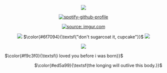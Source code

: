 <p align="center">
 <img src="https://images-wixmp-ed30a86b8c4ca887773594c2.wixmp.com/f/cf2836cb-5893-4a6c-b156-5a89d94fc721/dd2w0ap-0bc310d5-bacd-4355-95cd-76d7439cb656.gif?token=eyJ0eXAiOiJKV1QiLCJhbGciOiJIUzI1NiJ9.eyJzdWIiOiJ1cm46YXBwOjdlMGQxODg5ODIyNjQzNzNhNWYwZDQxNWVhMGQyNmUwIiwiaXNzIjoidXJuOmFwcDo3ZTBkMTg4OTgyMjY0MzczYTVmMGQ0MTVlYTBkMjZlMCIsIm9iaiI6W1t7InBhdGgiOiJcL2ZcL2NmMjgzNmNiLTU4OTMtNGE2Yy1iMTU2LTVhODlkOTRmYzcyMVwvZGQydzBhcC0wYmMzMTBkNS1iYWNkLTQzNTUtOTVjZC03NmQ3NDM5Y2I2NTYuZ2lmIn1dXSwiYXVkIjpbInVybjpzZXJ2aWNlOmZpbGUuZG93bmxvYWQiXX0.1K_G6IOvy0C-Gvg2wHnknHu2A6c2aPz_VcDRxmfEy4Q"/>

<p align="center" 
 
 [![spotify-github-profile](https://spotify-github-profile.kittinanx.com/api/view?uid=3qfhn9ib6qcajvdzjbyuzfcra&cover_image=true&theme=novatorem&show_offline=false&background_color=121212&interchange=false&bar_color=53b14f&bar_color_cover=true)](https://github.com/kittinan/spotify-github-profile)
<p align="center">
<a href="https://imgur.com/4YMs0VJ"><img src="https://i.imgur.com/4YMs0VJ.png" title="source: imgur.com" /></a>
</p>
<p align="center">
<img src="https://images-wixmp-ed30a86b8c4ca887773594c2.wixmp.com/f/cf2836cb-5893-4a6c-b156-5a89d94fc721/dcajw75-99774a60-d3a9-46b2-9305-beaecb70b8de.gif?token=eyJ0eXAiOiJKV1QiLCJhbGciOiJIUzI1NiJ9.eyJzdWIiOiJ1cm46YXBwOjdlMGQxODg5ODIyNjQzNzNhNWYwZDQxNWVhMGQyNmUwIiwiaXNzIjoidXJuOmFwcDo3ZTBkMTg4OTgyMjY0MzczYTVmMGQ0MTVlYTBkMjZlMCIsIm9iaiI6W1t7InBhdGgiOiJcL2ZcL2NmMjgzNmNiLTU4OTMtNGE2Yy1iMTU2LTVhODlkOTRmYzcyMVwvZGNhanc3NS05OTc3NGE2MC1kM2E5LTQ2YjItOTMwNS1iZWFlY2I3MGI4ZGUuZ2lmIn1dXSwiYXVkIjpbInVybjpzZXJ2aWNlOmZpbGUuZG93bmxvYWQiXX0.BYbYCmas43SNsPluj2NOmjLpfWxMfZ4QwIZadpwizHs" />
$\color{#6f7094}{\textsf{"don't sugarcoat it, cupcake"}}$
<img src="https://images-wixmp-ed30a86b8c4ca887773594c2.wixmp.com/f/cf2836cb-5893-4a6c-b156-5a89d94fc721/dcajw75-99774a60-d3a9-46b2-9305-beaecb70b8de.gif?token=eyJ0eXAiOiJKV1QiLCJhbGciOiJIUzI1NiJ9.eyJzdWIiOiJ1cm46YXBwOjdlMGQxODg5ODIyNjQzNzNhNWYwZDQxNWVhMGQyNmUwIiwiaXNzIjoidXJuOmFwcDo3ZTBkMTg4OTgyMjY0MzczYTVmMGQ0MTVlYTBkMjZlMCIsIm9iaiI6W1t7InBhdGgiOiJcL2ZcL2NmMjgzNmNiLTU4OTMtNGE2Yy1iMTU2LTVhODlkOTRmYzcyMVwvZGNhanc3NS05OTc3NGE2MC1kM2E5LTQ2YjItOTMwNS1iZWFlY2I3MGI4ZGUuZ2lmIn1dXSwiYXVkIjpbInVybjpzZXJ2aWNlOmZpbGUuZG93bmxvYWQiXX0.BYbYCmas43SNsPluj2NOmjLpfWxMfZ4QwIZadpwizHs" />
<p align="center">
<img src="https://images-wixmp-ed30a86b8c4ca887773594c2.wixmp.com/f/cf2836cb-5893-4a6c-b156-5a89d94fc721/db9wv7x-441eb595-dd94-4fc7-9547-f993843d2de8.gif?token=eyJ0eXAiOiJKV1QiLCJhbGciOiJIUzI1NiJ9.eyJzdWIiOiJ1cm46YXBwOjdlMGQxODg5ODIyNjQzNzNhNWYwZDQxNWVhMGQyNmUwIiwiaXNzIjoidXJuOmFwcDo3ZTBkMTg4OTgyMjY0MzczYTVmMGQ0MTVlYTBkMjZlMCIsIm9iaiI6W1t7InBhdGgiOiJcL2ZcL2NmMjgzNmNiLTU4OTMtNGE2Yy1iMTU2LTVhODlkOTRmYzcyMVwvZGI5d3Y3eC00NDFlYjU5NS1kZDk0LTRmYzctOTU0Ny1mOTkzODQzZDJkZTguZ2lmIn1dXSwiYXVkIjpbInVybjpzZXJ2aWNlOmZpbGUuZG93bmxvYWQiXX0.1dJ5QzulR2nhVPsrj1_EvMr7w2bXxLP0J_FiQ4BeIWo"/>
<p align="center">

<p align="left">
$\color{#f9c3f0}{\textsf{i loved you before i was born}}$
<p align="right">
$\color{#ed5a99}{\textsf{the longing will outlive this body.}}$
  </p>
